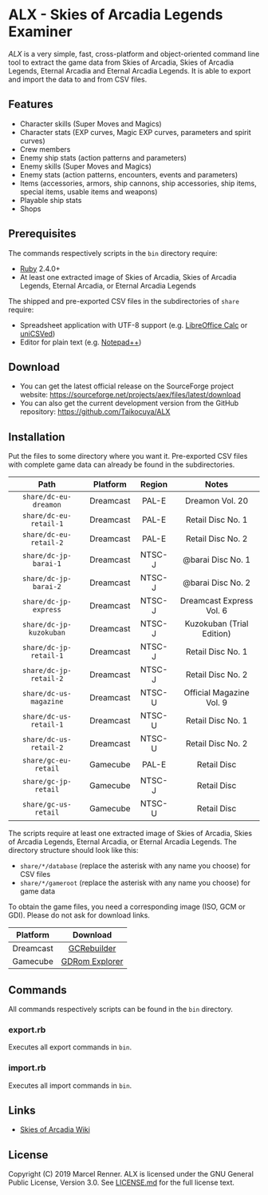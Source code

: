 ALX - Skies of Arcadia Legends Examiner
=======================================

*ALX* is a very simple, fast, cross-platform and object-oriented command line 
tool to extract the game data from Skies of Arcadia, Skies of Arcadia Legends,
Eternal Arcadia and Eternal Arcadia Legends. It is able to export and import 
the data to and from CSV files.

Features
--------

* Character skills (Super Moves and Magics)
* Character stats (EXP curves, Magic EXP curves, parameters and spirit curves)
* Crew members
* Enemy ship stats (action patterns and parameters)
* Enemy skills (Super Moves and Magics)
* Enemy stats (action patterns, encounters, events and parameters)
* Items (accessories, armors, ship cannons, ship accessories, ship items, 
  special items, usable items and weapons)
* Playable ship stats
* Shops

Prerequisites
-------------

The commands respectively scripts in the `bin` directory require:

* [Ruby](https://www.ruby-lang.org/) 2.4.0+
* At least one extracted image of Skies of Arcadia, Skies of Arcadia Legends, 
  Eternal Arcadia, or Eternal Arcadia Legends

The shipped and pre-exported CSV files in the subdirectories of `share` 
require:

* Spreadsheet application with UTF-8 support (e.g. 
  [LibreOffice Calc](https://www.libreoffice.org/) or 
  [uniCSVed](http://csved.sjfrancke.nl/))
* Editor for plain text (e.g. [Notepad++](https://notepad-plus-plus.org/))

Download
--------

* You can get the latest official release on the SourceForge project website:
  https://sourceforge.net/projects/aex/files/latest/download
* You can also get the current development version from the GitHub repository:
  https://github.com/Taikocuya/ALX

Installation
------------

Put the files to some directory where you want it. Pre-exported CSV files with 
complete game data can already be found in the subdirectories.

| Path                    | Platform  | Region  | Notes                     |
|:-----------------------:|:---------:|:-------:|:-------------------------:|
| `share/dc-eu-dreamon`   | Dreamcast | PAL-E   | Dreamon Vol. 20           |
| `share/dc-eu-retail-1`  | Dreamcast | PAL-E   | Retail Disc No. 1         |
| `share/dc-eu-retail-2`  | Dreamcast | PAL-E   | Retail Disc No. 2         |
| `share/dc-jp-barai-1`   | Dreamcast | NTSC-J  | @barai Disc No. 1         |
| `share/dc-jp-barai-2`   | Dreamcast | NTSC-J  | @barai Disc No. 2         |
| `share/dc-jp-express`   | Dreamcast | NTSC-J  | Dreamcast Express Vol. 6  |
| `share/dc-jp-kuzokuban` | Dreamcast | NTSC-J  | Kuzokuban (Trial Edition) |
| `share/dc-jp-retail-1`  | Dreamcast | NTSC-J  | Retail Disc No. 1         |
| `share/dc-jp-retail-2`  | Dreamcast | NTSC-J  | Retail Disc No. 2         |
| `share/dc-us-magazine`  | Dreamcast | NTSC-U  | Official Magazine Vol. 9  |
| `share/dc-us-retail-1`  | Dreamcast | NTSC-U  | Retail Disc No. 1         |
| `share/dc-us-retail-2`  | Dreamcast | NTSC-U  | Retail Disc No. 2         |
| `share/gc-eu-retail`    | Gamecube  | PAL-E   | Retail Disc               |
| `share/gc-jp-retail`    | Gamecube  | NTSC-J  | Retail Disc               |
| `share/gc-us-retail`    | Gamecube  | NTSC-U  | Retail Disc               |

The scripts require at least one extracted image of Skies of Arcadia, Skies of 
Arcadia Legends, Eternal Arcadia, or Eternal Arcadia Legends. The directory 
structure should look like this:

* `share/*/database` (replace the asterisk with any name you choose) for CSV 
  files
* `share/*/gameroot` (replace the asterisk with any name you choose) for game 
  data

To obtain the game files, you need a corresponding image (ISO, GCM or GDI).
Please do not ask for download links.

| Platform  | Download                                                     |
|:---------:|:------------------------------------------------------------:|
| Dreamcast | [GCRebuilder](http://www.romhacking.net/utilities/619/)      |
| Gamecube  | [GDRom Explorer](https://www.romhacking.net/utilities/1459/) |

Commands
--------

All commands respectively scripts can be found in the `bin` directory. 

### export.rb

Executes all export commands in `bin`.

### import.rb

Executes all import commands in `bin`.

Links
-----

* [Skies of Arcadia Wiki](https://skiesofarcadia.gamepedia.com/)

License
-------

Copyright (C) 2019 Marcel Renner. ALX is licensed under the GNU General Public 
License, Version 3.0. See [LICENSE.md](LICENSE.md) for the full license text.
